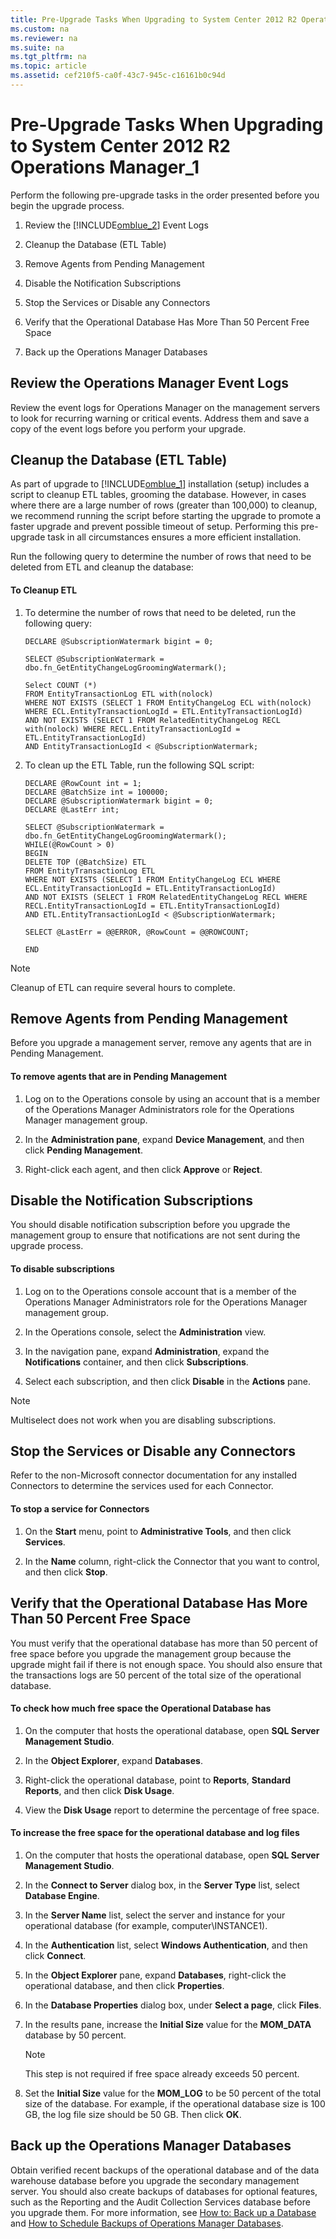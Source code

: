 ```yaml
---
title: Pre-Upgrade Tasks When Upgrading to System Center 2012 R2 Operations Manager_1
ms.custom: na
ms.reviewer: na
ms.suite: na
ms.tgt_pltfrm: na
ms.topic: article
ms.assetid: cef210f5-ca0f-43c7-945c-c16161b0c94d
---
```

# Pre-Upgrade Tasks When Upgrading to System Center 2012 R2 Operations Manager_1
Perform the following pre\-upgrade tasks in the order presented before you begin the upgrade process.

1.  Review the [!INCLUDE[omblue_2](Token/omblue_2_md.md)] Event Logs

2.  Cleanup the Database \(ETL Table\)

3.  Remove Agents from Pending Management

4.  Disable the Notification Subscriptions

5.  Stop the Services or Disable any Connectors

6.  Verify that the Operational Database Has More Than 50 Percent Free Space

7.  Back up the Operations Manager Databases

## Review the Operations Manager Event Logs
Review the event logs for Operations Manager on the management servers to look for recurring warning or critical events. Address them and save a copy of the event logs before you perform your upgrade.

## Cleanup the Database \(ETL Table\)
As part of upgrade to [!INCLUDE[omblue_1](Token/omblue_1_md.md)] installation \(setup\) includes a script to cleanup ETL tables, grooming the database.  However, in cases where there are a large number of rows \(greater than 100,000\) to cleanup, we recommend running the script before starting the upgrade to promote a faster upgrade and prevent possible timeout of setup. Performing this pre\-upgrade task in all circumstances ensures a more efficient installation.

Run the following query to determine the number of rows that need to be deleted from ETL and cleanup the database:

#### To Cleanup ETL

1.  To determine the number of rows that need to be deleted, run the following query:

    ```
    DECLARE @SubscriptionWatermark bigint = 0;

    SELECT @SubscriptionWatermark = dbo.fn_GetEntityChangeLogGroomingWatermark();

    Select COUNT (*)
    FROM EntityTransactionLog ETL with(nolock)
    WHERE NOT EXISTS (SELECT 1 FROM EntityChangeLog ECL with(nolock) WHERE ECL.EntityTransactionLogId = ETL.EntityTransactionLogId)
    AND NOT EXISTS (SELECT 1 FROM RelatedEntityChangeLog RECL with(nolock) WHERE RECL.EntityTransactionLogId = ETL.EntityTransactionLogId)
    AND EntityTransactionLogId < @SubscriptionWatermark;

    ```

2.  To clean up the ETL Table, run the following SQL script:

    ```
    DECLARE @RowCount int = 1;
    DECLARE @BatchSize int = 100000;
    DECLARE @SubscriptionWatermark bigint = 0;
    DECLARE @LastErr int;

    SELECT @SubscriptionWatermark = dbo.fn_GetEntityChangeLogGroomingWatermark();
    WHILE(@RowCount > 0)
    BEGIN 
    DELETE TOP (@BatchSize) ETL
    FROM EntityTransactionLog ETL
    WHERE NOT EXISTS (SELECT 1 FROM EntityChangeLog ECL WHERE ECL.EntityTransactionLogId = ETL.EntityTransactionLogId)
    AND NOT EXISTS (SELECT 1 FROM RelatedEntityChangeLog RECL WHERE RECL.EntityTransactionLogId = ETL.EntityTransactionLogId)
    AND ETL.EntityTransactionLogId < @SubscriptionWatermark;

    SELECT @LastErr = @@ERROR, @RowCount = @@ROWCOUNT;

    END
    ```

> [!NOTE]
> Cleanup of ETL can require several hours to complete.

## Remove Agents from Pending Management
Before you upgrade a management server, remove any agents that are in Pending Management.

#### To remove agents that are in Pending Management

1.  Log on to the Operations console by using an account that is a member of the Operations Manager Administrators role for the Operations Manager management group.

2.  In the **Administration pane**, expand **Device Management**, and then click **Pending Management**.

3.  Right\-click each agent, and then click **Approve** or **Reject**.

## Disable the Notification Subscriptions
You should disable notification subscription before you upgrade the management group to ensure that notifications are not sent during the upgrade process.

#### To disable subscriptions

1.  Log on to the Operations console account that is a member of the Operations Manager Administrators role for the Operations Manager management group.

2.  In the Operations console, select the **Administration** view.

3.  In the navigation pane, expand **Administration**, expand the **Notifications** container, and then click **Subscriptions**.

4.  Select each subscription, and then click **Disable** in the **Actions** pane.

> [!NOTE]
> Multiselect does not work when you are disabling subscriptions.

## Stop the Services or Disable any Connectors
Refer to the non\-Microsoft connector documentation for any installed Connectors to determine the services used for each Connector.

#### To stop a service for Connectors

1.  On the **Start** menu, point to **Administrative Tools**, and then click **Services**.

2.  In the **Name** column, right\-click the Connector that you want to control, and then click **Stop**.

## Verify that the Operational Database Has More Than 50 Percent Free Space
You must verify that the operational database has more than 50 percent of free space before you upgrade the management group because the upgrade might fail if there is not enough space. You should also ensure that the transactions logs are 50 percent of the total size of the operational database.

#### To check how much free space the Operational Database has

1.  On the computer that hosts the operational database, open **SQL Server Management Studio**.

2.  In the **Object Explorer**, expand **Databases**.

3.  Right\-click the operational database, point to **Reports**, **Standard Reports**, and then click **Disk Usage**.

4.  View the **Disk Usage** report to determine the percentage of free space.

#### To increase the free space for the operational database and log files

1.  On the computer that hosts the operational database, open **SQL Server Management Studio**.

2.  In the **Connect to Server** dialog box, in the **Server Type** list, select **Database Engine**.

3.  In the **Server Name** list, select the server and instance for your operational database \(for example, computer\\INSTANCE1\).

4.  In the **Authentication** list, select **Windows Authentication**, and then click **Connect**.

5.  In the **Object Explorer** pane, expand **Databases**, right\-click the operational database, and then click **Properties**.

6.  In the **Database Properties** dialog box, under **Select a page**, click **Files**.

7.  In the results pane, increase the **Initial Size** value for the **MOM\_DATA** database by 50 percent.

    > [!NOTE]
    > This step is not required if free space already exceeds 50 percent.

8.  Set the **Initial Size** value for the **MOM\_LOG** to be 50 percent of the total size of the database. For example, if the operational database size is 100 GB, the log file size should be 50 GB. Then click **OK**.

## Back up the Operations Manager Databases
Obtain verified recent backups of the operational database and of the data warehouse database before you upgrade the secondary management server. You should also create backups of databases for optional features, such as the Reporting and the Audit Collection Services database before you upgrade them. For more information, see [How to: Back up a Database](http://go.microsoft.com/fwlink/p/?LinkId=220190) and [How to Schedule Backups of Operations Manager Databases](assetId:///301b7af3-3695-41b5-b91c-e1a672bce591).


